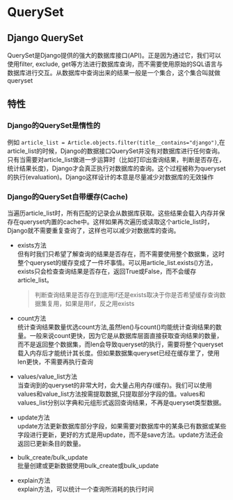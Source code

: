 # QuerySet

## Django QuerySet
QuerySet是Django提供的强大的数据库接口(API)。正是因为通过它，我们可以使用filter, exclude, get等方法进行数据库查询，而不需要使用原始的SQL语言与数据库进行交互。从数据库中查询出来的结果一般是一个集合，这个集合叫就做queryset


## 特性
### Django的QuerySet是惰性的
例如 `article_list = Article.objects.filter(title__contains="django")`,在article_list的时候，Django的数据接口QuerySet并没有对数据库进行任何查询。只有当需要对article_list做进一步运算时（比如打印出查询结果，判断是否存在，统计结果长度)，Django才会真正执行对数据库的查询。这个过程被称为queryset的执行(evaluation)。Django这样设计的本意是尽量减少对数据库的无效操作

### Django的QuerySet自带缓存(Cache)
当遍历article_list时，所有匹配的记录会从数据库获取。这些结果会载入内存并保存在queryset内置的cache中。这样如果再次遍历或读取这个article_list时，Django就不需要重复查询了，这样也可以减少对数据库的查询。  

* exists方法  
但有时我们只希望了解查询的结果是否存在，而不需要使用整个数据集，这时整个queryset的缓存变成了一件坏事情。可以用article_list.exists()方法，exists只会检查查询结果是否存在，返回True或False，而不会缓存article_list。
    > 判断查询结果是否存在到底用if还是exists取决于你是否希望缓存查询数据集复用，如果是用if，反之用exists

* count方法  
统计查询结果数量优选count方法,虽然len()与count()均能统计查询结果的数量。一般来说count更快，因为它是从数据库层面直接获取查询结果的数量，而不是返回整个数据集，而len会导致queryset的执行，需要将整个queryset载入内存后才能统计其长度。但如果数据集queryset已经在缓存里了，使用len更快，不需要再执行查询

* values/value_list方法  
当查询到的queryset的非常大时，会大量占用内存(缓存)。我们可以使用values和value_list方法按需提取数据,只提取部分字段的值。values和values_list分别以字典和元组形式返回查询结果，不再是queryset类型数据。

* update方法  
update方法更新数据库部分字段，如果需要对数据库中的某条已有数据或某些字段进行更新，更好的方式是用update，而不是save方法。update方法还会返回已更新条目的数量。

* bulk_create/bulk_update  
批量创建或更新数据使用bulk_create或bulk_update

* explain方法  
explain方法，可以统计一个查询所消耗的执行时间

